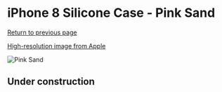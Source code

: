 # iPhone 8 Silicone Case - Pink Sand

[Return to previous page](/iphone_7)

[High-resolution image from Apple](https://store.storeimages.cdn-apple.com/8756/as-images.apple.com/is/MQGQ2?wid=4500&hei=4500&fmt=png)

<div style="width: 512px"><img src="/almost_uncompressed/MQGQ2.webp" alt="Pink Sand"></div>

## Under construction
